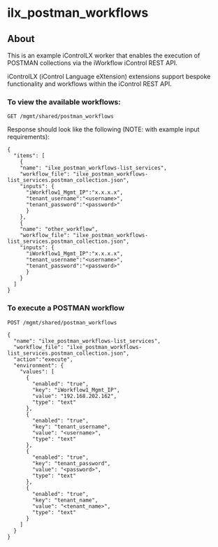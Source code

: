# ilx_postman_workflows

## About
This is an example iControlLX worker that enables the execution of POSTMAN collections via the iWorkflow iControl REST API.

iControlLX (iControl Language eXtension) extensions support bespoke functionality and workflows within the iControl REST API.

### To view the available workflows:
```GET /mgmt/shared/postman_workflows```

Response should look like the following (NOTE: with example input requirements):

```
{
  "items": [
    {
    "name": "ilxe_postman_workflows-list_services",
    "workflow_file": "ilxe_postman_workflows-list_services.postman_collection.json",
    "inputs": {
      "iWorkflow1_Mgmt_IP":"x.x.x.x",
      "tenant_username":"<username>",
      "tenant_password":"<password>"
      }
    },
    {
    "name": "other_workflow",
    "workflow_file": "ilxe_postman_workflows-list_services.postman_collection.json",
    "inputs": {
      "iWorkflow1_Mgmt_IP":"x.x.x.x",
      "tenant_username":"<username>",
      "tenant_password":"<password>"
      }
    }
  ]
}
```


### To execute a POSTMAN workflow

```
POST /mgmt/shared/postman_workflows

{
  "name": "ilxe_postman_workflows-list_services",
  "workflow_file": "ilxe_postman_workflows-list_services.postman_collection.json",
  "action":"execute",
  "environment": {
	"values": [
	  {
	  	"enabled": "true",
        "key": "iWorkflow1_Mgmt_IP",
	    "value": "192.168.202.162",
	    "type": "text"
	  },
	  {
	  	"enabled": "true",
	    "key": "tenant_username",
	    "value": "<username>",
	    "type": "text"
	  },
	  {
	  	"enabled": "true",
	    "key": "tenant_password",
	    "value": "<password>",
	    "type": "text"
	  },
	  {
	  	"enabled": "true",
	    "key": "tenant_name",
	    "value": "<tenant_name>",
	    "type": "text"
	  }
	]  	
  }
}
```
